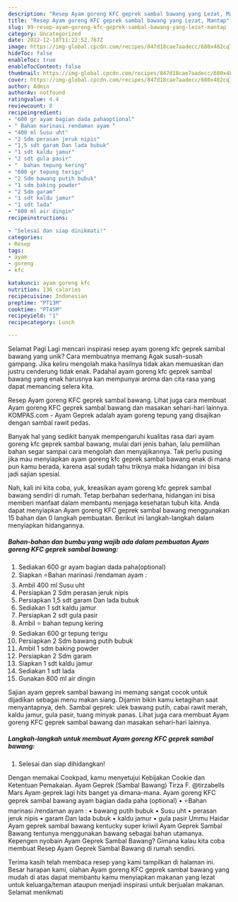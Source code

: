 ```yaml
---
description: "Resep Ayam goreng KFC geprek sambal bawang yang Lezat, Mantap"
title: "Resep Ayam goreng KFC geprek sambal bawang yang Lezat, Mantap"
slug: 99-resep-ayam-goreng-kfc-geprek-sambal-bawang-yang-lezat-mantap
category: Uncategorized
date: 2022-12-18T11:22:52.767Z
image: https://img-global.cpcdn.com/recipes/847d18cae7aadecc/680x482cq70/ayam-goreng-kfc-geprek-sambal-bawang-foto-resep-utama.jpg
hideToc: false
enableToc: true
enableTocContent: false
thumbnail: https://img-global.cpcdn.com/recipes/847d18cae7aadecc/680x482cq70/ayam-goreng-kfc-geprek-sambal-bawang-foto-resep-utama.jpg
cover: https://img-global.cpcdn.com/recipes/847d18cae7aadecc/680x482cq70/ayam-goreng-kfc-geprek-sambal-bawang-foto-resep-utama.jpg
author: Admin
authorAv: notfound
ratingvalue: 4.4
reviewcount: 8
recipeingredient:
- "600 gr ayam bagian dada pahaoptional"
- " Bahan marinasi rendaman ayam "
- "400 ml Susu uht"
- "2 Sdm perasan jeruk nipis"
- "1,5 sdt garam Dan lada bubuk"
- "1 sdt kaldu jamur"
- "2 sdt gula pasir"
- "  bahan tepung kering"
- "600 gr tepung terigu"
- "2 Sdm bawang putih bubuk"
- "1 sdm baking powder"
- "2 Sdm garam"
- "1 sdt kaldu jamur"
- "1 sdt lada"
- "800 ml air dingin"
recipeinstructions:

- "Selesai dan siap dinikmati!"
categories:
- Resep
tags:
- ayam
- goreng
- kfc

katakunci: ayam goreng kfc 
nutrition: 136 calories
recipecuisine: Indonesian
preptime: "PT13M"
cooktime: "PT45M"
recipeyield: "1"
recipecategory: Lunch

---
```



Selamat Pagi Lagi mencari inspirasi resep ayam goreng kfc geprek sambal bawang yang unik? Cara membuatnya memang Agak susah-susah gampang. Jika keliru mengolah maka hasilnya tidak akan memuaskan dan justru cenderung tidak enak. Padahal ayam goreng kfc geprek sambal bawang yang enak harusnya kan mempunyai aroma dan cita rasa yang dapat memancing selera kita.


Resep Ayam goreng KFC geprek sambal bawang. Lihat juga cara membuat Ayam goreng KFC geprek sambal bawang dan masakan sehari-hari lainnya. KOMPAS.com - Ayam Geprek adalah ayam goreng tepung yang disajikan dengan sambal rawit pedas.

Banyak hal yang sedikit banyak mempengaruhi kualitas rasa dari ayam goreng kfc geprek sambal bawang, mulai dari jenis bahan, lalu pemilihan bahan segar sampai cara mengolah dan menyajikannya. Tak perlu pusing jika mau menyiapkan ayam goreng kfc geprek sambal bawang enak di mana pun kamu berada, karena asal sudah tahu triknya maka hidangan ini bisa jadi sajian spesial.


Nah, kali ini kita coba, yuk, kreasikan ayam goreng kfc geprek sambal bawang sendiri di rumah. Tetap berbahan sederhana, hidangan ini bisa memberi manfaat dalam membantu menjaga kesehatan tubuh kita. Anda dapat menyiapkan Ayam goreng KFC geprek sambal bawang menggunakan 15 bahan dan 0 langkah pembuatan. Berikut ini langkah-langkah dalam menyiapkan hidangannya.

<!--inarticleads1-->

##### Bahan-bahan dan bumbu yang wajib ada dalam pembuatan Ayam goreng KFC geprek sambal bawang:

1. Sediakan 600 gr ayam bagian dada paha(optional)
1. Siapkan  ⭐Bahan marinasi /rendaman ayam :
1. Ambil 400 ml Susu uht
1. Persiapkan 2 Sdm perasan jeruk nipis
1. Persiapkan 1,5 sdt garam Dan lada bubuk
1. Sediakan 1 sdt kaldu jamur
1. Persiapkan 2 sdt gula pasir
1. Ambil  ⭐ bahan tepung kering
1. Sediakan 600 gr tepung terigu
1. Persiapkan 2 Sdm bawang putih bubuk
1. Ambil 1 sdm baking powder
1. Persiapkan 2 Sdm garam
1. Siapkan 1 sdt kaldu jamur
1. Sediakan 1 sdt lada
1. Gunakan 800 ml air dingin


Sajian ayam geprek sambal bawang ini memang sangat cocok untuk dijadikan sebagai menu makan siang. Dijamin bikin kamu ketagihan saat menyantapnya, deh. Sambal geprek: ulek bawang putih, cabai rawit merah, kaldu jamur, gula pasir, tuang minyak panas. Lihat juga cara membuat Ayam goreng KFC geprek sambal bawang dan masakan sehari-hari lainnya. 

<!--inarticleads2-->

##### Langkah-langkah untuk membuat Ayam goreng KFC geprek sambal bawang:


1. Selesai dan siap dihidangkan!

Dengan memakai Cookpad, kamu menyetujui Kebijakan Cookie dan Ketentuan Pemakaian. Ayam Geprek (Sambal Bawang) Tirza F. @tirzabells Mars Ayam geprek lagi hits banget ya dimana-mana. Ayam goreng KFC geprek sambal bawang ayam bagian dada paha (optional) • ⭐Bahan marinasi /rendaman ayam : • bawang putih bubuk • Susu uht • perasan jeruk nipis • garam Dan lada bubuk • kaldu jamur • gula pasir Ummu Haidar Ayam geprek sambal bawang kentucky super kriwil Ayam Geprek Sambal Bawang tentunya menggunakan bawang sebagai bahan utamanya. Kepengen nyobain Ayam Geprek Sambal Bawang? Gimana kalau kita coba membuat Resep Ayam Geprek Sambal Bawang di rumah sendiri. 

Terima kasih telah membaca resep yang kami tampilkan di halaman ini. Besar harapan kami, olahan Ayam goreng KFC geprek sambal bawang yang mudah di atas dapat membantu kamu menyiapkan makanan yang lezat untuk keluarga/teman ataupun menjadi inspirasi untuk berjualan makanan. Selamat menikmati

